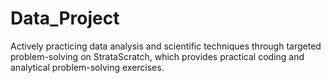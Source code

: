 # Data_Project
Actively practicing data analysis and scientific techniques through targeted problem-solving on StrataScratch, which provides practical coding and analytical problem-solving exercises.
